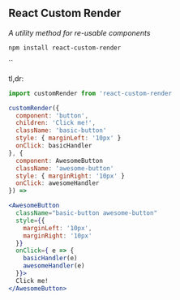<h2>React Custom Render</h2>

<em>A utility method for re-usable components</em>

`npm install react-custom-render`

``

tl,dr: 

```jsx
import customRender from 'react-custom-render

customRender({
  component: 'button',
  children: 'Click me!',
  className: 'basic-button'
  style: { marginLeft: '10px' }
  onClick: basicHandler
}, {
  component: AwesomeButton
  className: 'awesome-button'
  style: { marginRight: '10px' }
  onClick: awesomeHandler
}) =>

<AwesomeButton
  className="basic-button awesome-button"
  style={{
    marginLeft: '10px',
    marginRight: '10px'
  }}
  onClick={ e => {
    basicHandler(e)
    awesomeHandler(e)
  }}>
  Click me!
</AwesomeButton>
```




